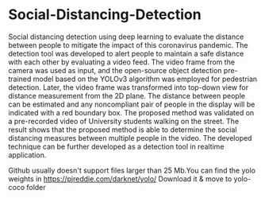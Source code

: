 # Social-Distancing-Detection
Social distancing detection using deep learning to evaluate the distance between people to mitigate the impact of this coronavirus pandemic. The detection tool was developed to alert people to maintain a safe distance with each other by evaluating a video feed. The video frame from the camera was used as input, and the open-source object detection pre-trained model based on the YOLOv3 algorithm was employed for pedestrian detection. Later, the video frame was transformed into top-down view for distance measurement from the 2D plane. The distance between people can be estimated and any noncompliant pair of people in the display will be indicated with a red boundary box. The proposed method was validated on a pre-recorded video of University students walking on the street. The result shows that the proposed method is able to determine the social distancing measures between multiple people in the video. The developed technique can be further developed as a detection tool in realtime application.


Github usually doesn't support files larger than 25 Mb.You can find the yolo weights in https://pjreddie.com/darknet/yolo/
Download it & move to yolo-coco folder
